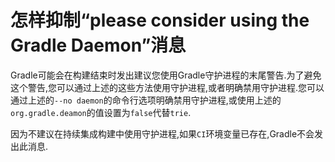# 怎样抑制“please consider using the Gradle Daemon”消息

Gradle可能会在构建结束时发出建议您使用Gradle守护进程的末尾警告.为了避免这个警告,您可以通过上述的这些方法使用守护进程,或者明确禁用守护进程.您可以通过上述的`--no daemon`的命令行选项明确禁用守护进程,或使用上述的`org.gradle.deamon`的值设置为`false`代替`trie`.

因为不建议在持续集成构建中使用守护进程,如果`CI`环境变量已存在,Gradle不会发出此消息.
